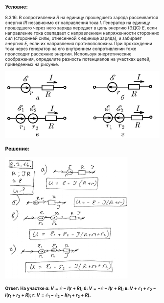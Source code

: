 ###  Условие:

$8.3.16.$ В сопротивлении $R$ на единицу прошедшего заряда рассеивается энергия $IR$ независимо от направления тока $I$. Генератор на единицу прошедшего через него заряда передает в цепь энергию (ЭДС) $E$, если направление тока совпадает с направлением напряженности сторонних сил (сторонней силы, отнесенной к единице заряда), и забирает энергию $E$, если их направления противоположны. При прохождении тока через генератор на его внутреннем сопротивлении тоже происходит рассеяние энергии. Используя энергетические соображения, определите разность потенциалов на участках цепей, приведенных на рисунке.

![К задаче $8.3.16$|887x382, 60%](../../img/8.3.16/8.3.16.png)

###  Решение:

![|400x397, 67%](../../img/8.3.16/1.png)

#### Ответ: Ha yчacткe $a$: $V=\mathcal{E}-I(r+R)$; б: $V=-\mathcal{E}-I(r+R)$; в: $V+\mathcal{E}_1+\mathcal{E}_2-I(r_1+r_2+R)$; г: $V=\mathcal{E}_1-\mathcal{E}_2-I(r_1+r_2+R)$.